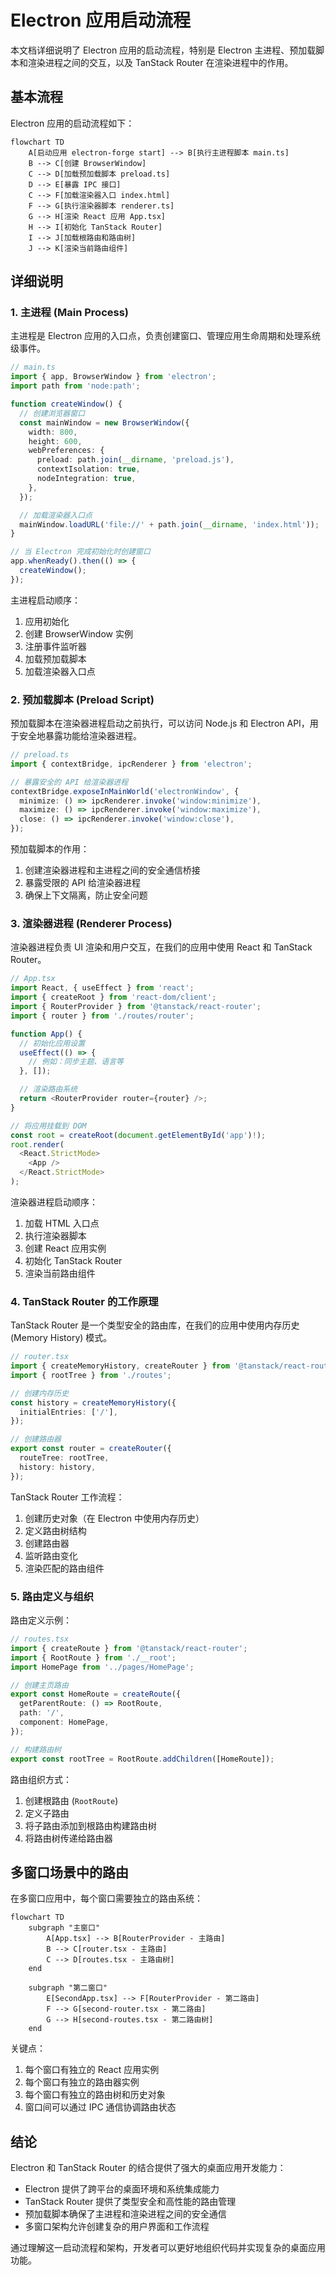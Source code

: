 # Electron 应用启动流程

本文档详细说明了 Electron 应用的启动流程，特别是 Electron 主进程、预加载脚本和渲染进程之间的交互，以及 TanStack Router 在渲染进程中的作用。

## 基本流程

Electron 应用的启动流程如下：

```mermaid
flowchart TD
    A[启动应用 electron-forge start] --> B[执行主进程脚本 main.ts]
    B --> C[创建 BrowserWindow]
    C --> D[加载预加载脚本 preload.ts]
    D --> E[暴露 IPC 接口]
    C --> F[加载渲染器入口 index.html]
    F --> G[执行渲染器脚本 renderer.ts]
    G --> H[渲染 React 应用 App.tsx]
    H --> I[初始化 TanStack Router]
    I --> J[加载根路由和路由树]
    J --> K[渲染当前路由组件]
```

## 详细说明

### 1. 主进程 (Main Process)

主进程是 Electron 应用的入口点，负责创建窗口、管理应用生命周期和处理系统级事件。

```typescript
// main.ts
import { app, BrowserWindow } from 'electron';
import path from 'node:path';

function createWindow() {
  // 创建浏览器窗口
  const mainWindow = new BrowserWindow({
    width: 800,
    height: 600,
    webPreferences: {
      preload: path.join(__dirname, 'preload.js'),
      contextIsolation: true,
      nodeIntegration: true,
    },
  });

  // 加载渲染器入口点
  mainWindow.loadURL('file://' + path.join(__dirname, 'index.html'));
}

// 当 Electron 完成初始化时创建窗口
app.whenReady().then(() => {
  createWindow();
});
```

主进程启动顺序：
1. 应用初始化
2. 创建 BrowserWindow 实例
3. 注册事件监听器
4. 加载预加载脚本
5. 加载渲染器入口点

### 2. 预加载脚本 (Preload Script)

预加载脚本在渲染器进程启动之前执行，可以访问 Node.js 和 Electron API，用于安全地暴露功能给渲染器进程。

```typescript
// preload.ts
import { contextBridge, ipcRenderer } from 'electron';

// 暴露安全的 API 给渲染器进程
contextBridge.exposeInMainWorld('electronWindow', {
  minimize: () => ipcRenderer.invoke('window:minimize'),
  maximize: () => ipcRenderer.invoke('window:maximize'),
  close: () => ipcRenderer.invoke('window:close'),
});
```

预加载脚本的作用：
1. 创建渲染器进程和主进程之间的安全通信桥接
2. 暴露受限的 API 给渲染器进程
3. 确保上下文隔离，防止安全问题

### 3. 渲染器进程 (Renderer Process)

渲染器进程负责 UI 渲染和用户交互，在我们的应用中使用 React 和 TanStack Router。

```typescript
// App.tsx
import React, { useEffect } from 'react';
import { createRoot } from 'react-dom/client';
import { RouterProvider } from '@tanstack/react-router';
import { router } from './routes/router';

function App() {
  // 初始化应用设置
  useEffect(() => {
    // 例如：同步主题、语言等
  }, []);

  // 渲染路由系统
  return <RouterProvider router={router} />;
}

// 将应用挂载到 DOM
const root = createRoot(document.getElementById('app')!);
root.render(
  <React.StrictMode>
    <App />
  </React.StrictMode>
);
```

渲染器进程启动顺序：
1. 加载 HTML 入口点
2. 执行渲染器脚本
3. 创建 React 应用实例
4. 初始化 TanStack Router
5. 渲染当前路由组件

### 4. TanStack Router 的工作原理

TanStack Router 是一个类型安全的路由库，在我们的应用中使用内存历史 (Memory History) 模式。

```typescript
// router.tsx
import { createMemoryHistory, createRouter } from '@tanstack/react-router';
import { rootTree } from './routes';

// 创建内存历史
const history = createMemoryHistory({
  initialEntries: ['/'],
});

// 创建路由器
export const router = createRouter({
  routeTree: rootTree,
  history: history,
});
```

TanStack Router 工作流程：
1. 创建历史对象（在 Electron 中使用内存历史）
2. 定义路由树结构
3. 创建路由器
4. 监听路由变化
5. 渲染匹配的路由组件

### 5. 路由定义与组织

路由定义示例：

```typescript
// routes.tsx
import { createRoute } from '@tanstack/react-router';
import { RootRoute } from './__root';
import HomePage from '../pages/HomePage';

// 创建主页路由
export const HomeRoute = createRoute({
  getParentRoute: () => RootRoute,
  path: '/',
  component: HomePage,
});

// 构建路由树
export const rootTree = RootRoute.addChildren([HomeRoute]);
```

路由组织方式：
1. 创建根路由 (`RootRoute`)
2. 定义子路由
3. 将子路由添加到根路由构建路由树
4. 将路由树传递给路由器

## 多窗口场景中的路由

在多窗口应用中，每个窗口需要独立的路由系统：

```mermaid
flowchart TD
    subgraph "主窗口"
        A[App.tsx] --> B[RouterProvider - 主路由]
        B --> C[router.tsx - 主路由]
        C --> D[routes.tsx - 主路由树]
    end
    
    subgraph "第二窗口"
        E[SecondApp.tsx] --> F[RouterProvider - 第二路由]
        F --> G[second-router.tsx - 第二路由]
        G --> H[second-routes.tsx - 第二路由树]
    end
```

关键点：
1. 每个窗口有独立的 React 应用实例
2. 每个窗口有独立的路由器实例
3. 每个窗口有独立的路由树和历史对象
4. 窗口间可以通过 IPC 通信协调路由状态

## 结论

Electron 和 TanStack Router 的结合提供了强大的桌面应用开发能力：
- Electron 提供了跨平台的桌面环境和系统集成能力
- TanStack Router 提供了类型安全和高性能的路由管理
- 预加载脚本确保了主进程和渲染进程之间的安全通信
- 多窗口架构允许创建复杂的用户界面和工作流程

通过理解这一启动流程和架构，开发者可以更好地组织代码并实现复杂的桌面应用功能。 